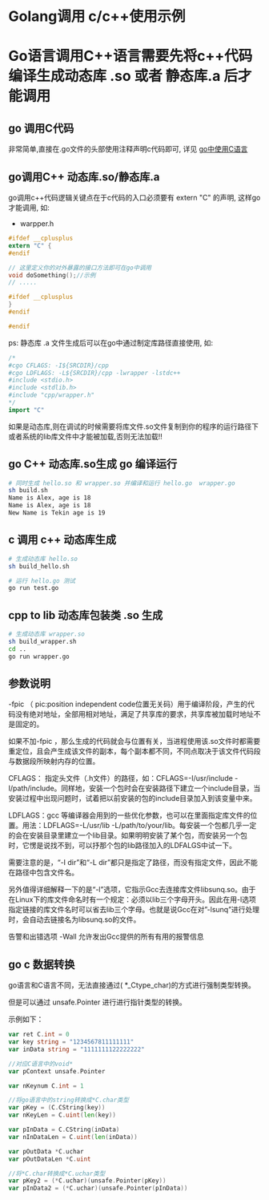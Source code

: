 # Golang调用 c/c++使用示例



# Go语言调用C++语言需要先将c++代码编译生成动态库 .so 或者 静态库.a 后才能调用



## go 调用C代码
非常简单,直接在.go文件的头部使用注释声明c代码即可, 详见
 [go中使用C语言](./c_work_in_go.go)


## go调用C++ 动态库.so/静态库.a

go调用c++代码逻辑关键点在于c代码的入口必须要有 extern "C" 的声明, 这样go才能调用, 如:

- warpper.h
~~~h
#ifdef __cplusplus
extern "C" {
#endif

// 这里定义你的对外暴露的接口方法即可在go中调用
void doSomething();//示例
// .....

#ifdef __cplusplus
}
#endif

#endif
~~~



ps: 静态库 .a 文件生成后可以在go中通过制定库路径直接使用, 如:
~~~go
/*
#cgo CFLAGS: -I${SRCDIR}/cpp
#cgo LDFLAGS: -L${SRCDIR}/cpp -lwrapper -lstdc++
#include <stdio.h>
#include <stdlib.h>
#include "cpp/wrapper.h"
*/
import "C"

~~~

如果是动态库,则在调试的时候需要将库文件.so文件复制到你的程序的运行路径下或者系统的lib库文件中才能被加载,否则无法加载!!


## go C++ 动态库.so生成 go 编译运行
~~~sh
# 同时生成 hello.so 和 wrapper.so 并编译和运行 hello.go  wrapper.go
sh build.sh
Name is Alex, age is 18
Name is Alex, age is 18
New Name is Tekin age is 19
~~~

## c 调用 c++ 动态库生成
~~~sh
# 生成动态库 hello.so
sh build_hello.sh

# 运行 hello.go 测试
go run test.go
~~~

## cpp to lib 动态库包装类 .so 生成

~~~sh
# 生成动态库 wrapper.so
sh build_wrapper.sh
cd ..
go run wrapper.go

~~~

## 参数说明
-fpic  （ pic:position independent code位置无关码）用于编译阶段，产生的代码没有绝对地址，全部用相对地址，满足了共享库的要求，共享库被加载时地址不是固定的。

如果不加-fpic ，那么生成的代码就会与位置有关，当进程使用该.so文件时都需要重定位，且会产生成该文件的副本，每个副本都不同，不同点取决于该文件代码段与数据段所映射内存的位置。


CFLAGS： 指定头文件（.h文件）的路径，如：CFLAGS=-I/usr/include -I/path/include。同样地，安装一个包时会在安装路径下建立一个include目录，当安装过程中出现问题时，试着把以前安装的包的include目录加入到该变量中来。

LDFLAGS：gcc 等编译器会用到的一些优化参数，也可以在里面指定库文件的位置。用法：LDFLAGS=-L/usr/lib -L/path/to/your/lib。每安装一个包都几乎一定的会在安装目录里建立一个lib目录。如果明明安装了某个包，而安装另一个包时，它愣是说找不到，可以抒那个包的lib路径加入的LDFALGS中试一下。


需要注意的是，“-I dir”和“-L dir”都只是指定了路径，而没有指定文件，因此不能在路径中包含文件名。

另外值得详细解释一下的是“-l”选项，它指示Gcc去连接库文件libsunq.so。由于在Linux下的库文件命名时有一个规定：必须以lib三个字母开头。因此在用-l选项指定链接的库文件名时可以省去lib三个字母。也就是说Gcc在对”-lsunq”进行处理时，会自动去链接名为libsunq.so的文件。

告警和出错选项
-Wall	允许发出Gcc提供的所有有用的报警信息



## go c 数据转换
go语言和C语言不同，无法直接通过( *_Ctype_char)的方式进行强制类型转换。

但是可以通过  unsafe.Pointer 进行进行指针类型的转换。

示例如下：
~~~go
var ret C.int = 0
var key string = "1234567811111111"
var inData string = "1111111122222222"

//对应C语言中的void*
var pContext unsafe.Pointer

var nKeynum C.int = 1

//将go语言中的string转换成*C.char类型
var pKey = (C.CString(key))
var nKeyLen = C.uint(len(key))

var pInData = C.CString(inData)
var nInDataLen = C.uint(len(inData))

var pOutData *C.uchar
var pOutDataLen *C.uint

//将*C.char转换成*C.uchar类型
var pKey2 = (*C.uchar)(unsafe.Pointer(pKey))
var pInData2 = (*C.uchar)(unsafe.Pointer(pInData))
~~~

